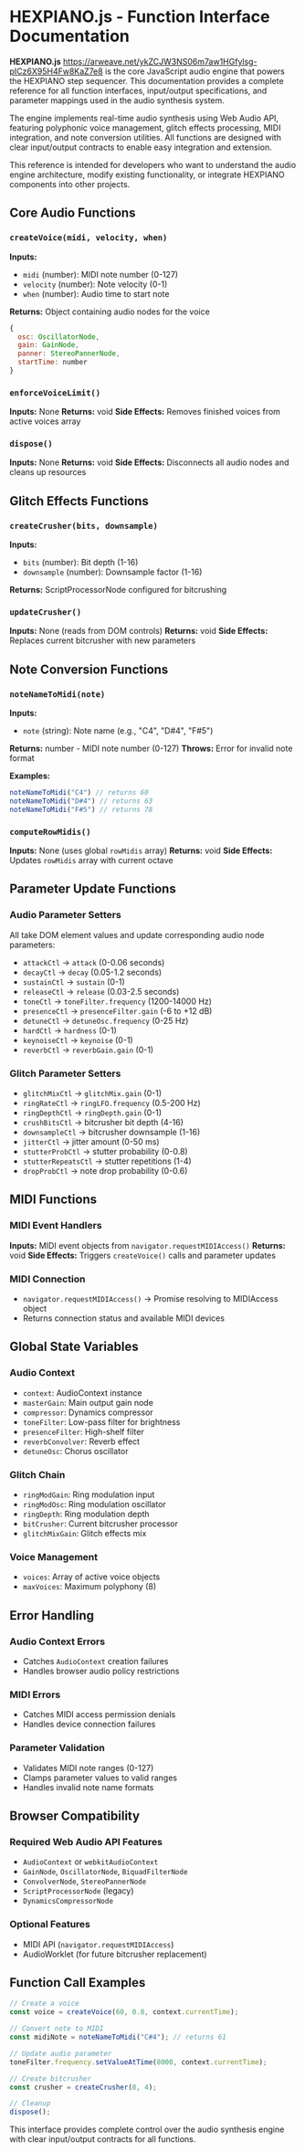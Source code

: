 # HEXPIANO.js - Function Interface Documentation

**HEXPIANO.js** https://arweave.net/ykZCJW3NS06m7aw1HGfylsg-pICz6X95H4Fw8KaZ7e8 is the core JavaScript audio engine that powers the HEXPIANO step sequencer. This documentation provides a complete reference for all function interfaces, input/output specifications, and parameter mappings used in the audio synthesis system.

The engine implements real-time audio synthesis using Web Audio API, featuring polyphonic voice management, glitch effects processing, MIDI integration, and note conversion utilities. All functions are designed with clear input/output contracts to enable easy integration and extension.

This reference is intended for developers who want to understand the audio engine architecture, modify existing functionality, or integrate HEXPIANO components into other projects.

## Core Audio Functions

### `createVoice(midi, velocity, when)`
**Inputs:**
- `midi` (number): MIDI note number (0-127)
- `velocity` (number): Note velocity (0-1)
- `when` (number): Audio time to start note

**Returns:** Object containing audio nodes for the voice
```javascript
{
  osc: OscillatorNode,
  gain: GainNode,
  panner: StereoPannerNode,
  startTime: number
}
```

### `enforceVoiceLimit()`
**Inputs:** None
**Returns:** void
**Side Effects:** Removes finished voices from active voices array

### `dispose()`
**Inputs:** None
**Returns:** void
**Side Effects:** Disconnects all audio nodes and cleans up resources

## Glitch Effects Functions

### `createCrusher(bits, downsample)`
**Inputs:**
- `bits` (number): Bit depth (1-16)
- `downsample` (number): Downsample factor (1-16)

**Returns:** ScriptProcessorNode configured for bitcrushing

### `updateCrusher()`
**Inputs:** None (reads from DOM controls)
**Returns:** void
**Side Effects:** Replaces current bitcrusher with new parameters

## Note Conversion Functions

### `noteNameToMidi(note)`
**Inputs:**
- `note` (string): Note name (e.g., "C4", "D#4", "F#5")

**Returns:** number - MIDI note number (0-127)
**Throws:** Error for invalid note format

**Examples:**
```javascript
noteNameToMidi("C4") // returns 60
noteNameToMidi("D#4") // returns 63
noteNameToMidi("F#5") // returns 78
```

### `computeRowMidis()`
**Inputs:** None (uses global `rowMidis` array)
**Returns:** void
**Side Effects:** Updates `rowMidis` array with current octave

## Parameter Update Functions

### Audio Parameter Setters
All take DOM element values and update corresponding audio node parameters:

- `attackCtl` → `attack` (0-0.06 seconds)
- `decayCtl` → `decay` (0.05-1.2 seconds)  
- `sustainCtl` → `sustain` (0-1)
- `releaseCtl` → `release` (0.03-2.5 seconds)
- `toneCtl` → `toneFilter.frequency` (1200-14000 Hz)
- `presenceCtl` → `presenceFilter.gain` (-6 to +12 dB)
- `detuneCtl` → `detuneOsc.frequency` (0-25 Hz)
- `hardCtl` → `hardness` (0-1)
- `keynoiseCtl` → `keynoise` (0-1)
- `reverbCtl` → `reverbGain.gain` (0-1)

### Glitch Parameter Setters
- `glitchMixCtl` → `glitchMix.gain` (0-1)
- `ringRateCtl` → `ringLFO.frequency` (0.5-200 Hz)
- `ringDepthCtl` → `ringDepth.gain` (0-1)
- `crushBitsCtl` → bitcrusher bit depth (4-16)
- `downsampleCtl` → bitcrusher downsample (1-16)
- `jitterCtl` → jitter amount (0-50 ms)
- `stutterProbCtl` → stutter probability (0-0.8)
- `stutterRepeatsCtl` → stutter repetitions (1-4)
- `dropProbCtl` → note drop probability (0-0.6)

## MIDI Functions

### MIDI Event Handlers
**Inputs:** MIDI event objects from `navigator.requestMIDIAccess()`
**Returns:** void
**Side Effects:** Triggers `createVoice()` calls and parameter updates

### MIDI Connection
- `navigator.requestMIDIAccess()` → Promise resolving to MIDIAccess object
- Returns connection status and available MIDI devices

## Global State Variables

### Audio Context
- `context`: AudioContext instance
- `masterGain`: Main output gain node
- `compressor`: Dynamics compressor
- `toneFilter`: Low-pass filter for brightness
- `presenceFilter`: High-shelf filter
- `reverbConvolver`: Reverb effect
- `detuneOsc`: Chorus oscillator

### Glitch Chain
- `ringModGain`: Ring modulation input
- `ringModOsc`: Ring modulation oscillator
- `ringDepth`: Ring modulation depth
- `bitCrusher`: Current bitcrusher processor
- `glitchMixGain`: Glitch effects mix

### Voice Management
- `voices`: Array of active voice objects
- `maxVoices`: Maximum polyphony (8)

## Error Handling

### Audio Context Errors
- Catches `AudioContext` creation failures
- Handles browser audio policy restrictions

### MIDI Errors
- Catches MIDI access permission denials
- Handles device connection failures

### Parameter Validation
- Validates MIDI note ranges (0-127)
- Clamps parameter values to valid ranges
- Handles invalid note name formats

## Browser Compatibility

### Required Web Audio API Features
- `AudioContext` or `webkitAudioContext`
- `GainNode`, `OscillatorNode`, `BiquadFilterNode`
- `ConvolverNode`, `StereoPannerNode`
- `ScriptProcessorNode` (legacy)
- `DynamicsCompressorNode`

### Optional Features
- MIDI API (`navigator.requestMIDIAccess`)
- AudioWorklet (for future bitcrusher replacement)

## Function Call Examples

```javascript
// Create a voice
const voice = createVoice(60, 0.8, context.currentTime);

// Convert note to MIDI
const midiNote = noteNameToMidi("C#4"); // returns 61

// Update audio parameter
toneFilter.frequency.setValueAtTime(8000, context.currentTime);

// Create bitcrusher
const crusher = createCrusher(8, 4);

// Cleanup
dispose();
```

This interface provides complete control over the audio synthesis engine with clear input/output contracts for all functions.
